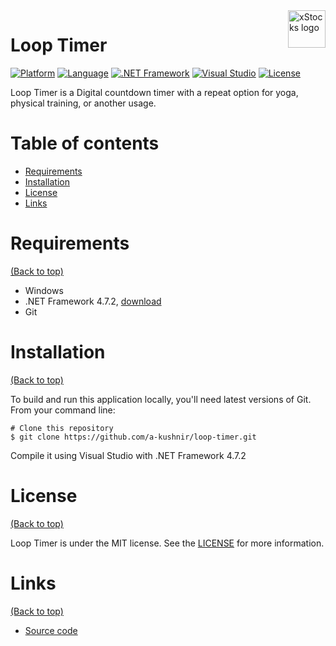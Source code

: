 <img src="https://raw.githubusercontent.com/a-kushnir/loop-timer/main/app.ico" alt="xStocks logo" title="xStocks" align="right" height="60" />

# Loop Timer

[![Platform](https://img.shields.io/badge/platform-windows-blue)](https://img.shields.io/badge/platform-windows-blue)
[![Language](https://img.shields.io/badge/language-C%23-orange)](https://img.shields.io/badge/language-C%23-orange)
[![.NET Framework](https://img.shields.io/badge/.net%20framework-4.7.2-blue)](https://img.shields.io/badge/.net%20framework-4.7.2-blue)
[![Visual Studio](https://img.shields.io/badge/Visual%20Studio-2019-blue)](https://img.shields.io/badge/Visual%20Studio-2019-blue)
[![License](https://img.shields.io/github/license/a-kushnir/x-stocks)](https://img.shields.io/github/license/a-kushnir/x-stocks)

Loop Timer is a Digital countdown timer with a repeat option for yoga, physical training, or another usage.

# Table of contents

- [Requirements](#requirements)
- [Installation](#installation)
- [License](#license)
- [Links](#links)

# Requirements

[(Back to top)](#table-of-contents)

* Windows
* .NET Framework 4.7.2, [download](https://dotnet.microsoft.com/download/dotnet-framework/net472)
* Git

# Installation

[(Back to top)](#table-of-contents)

To build and run this application locally, you'll need latest versions of Git. From your command line:

```
# Clone this repository
$ git clone https://github.com/a-kushnir/loop-timer.git
```

Compile it using Visual Studio with .NET Framework 4.7.2

# License

[(Back to top)](#table-of-contents)

Loop Timer is under the MIT license. See the [LICENSE](https://github.com/a-kushnir/loop-timer/blob/main/LICENSE) for more information.

# Links

[(Back to top)](#table-of-contents)

* [Source code](https://github.com/a-kushnir/loop-timer)
